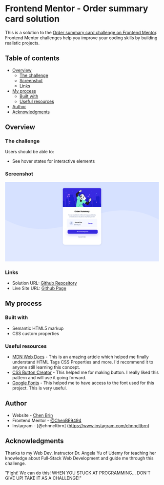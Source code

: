# Frontend Mentor - Order summary card solution

This is a solution to the [Order summary card challenge on Frontend Mentor](https://www.frontendmentor.io/challenges/order-summary-component-QlPmajDUj). Frontend Mentor challenges help you improve your coding skills by building realistic projects. 

## Table of contents

- [Overview](#overview)
  - [The challenge](#the-challenge)
  - [Screenshot](#screenshot)
  - [Links](#links)
- [My process](#my-process)
  - [Built with](#built-with)
  - [Useful resources](#useful-resources)
- [Author](#author)
- [Acknowledgments](#acknowledgments)

## Overview

### The challenge

Users should be able to:

- See hover states for interactive elements

### Screenshot

![](./images/screenshot.jpg.png)


### Links

- Solution URL: [Github Repository](https://github.com/chanenbrin/Order-Summary-Component)
- Live Site URL: [Github Page](https://chanenbrin.github.io/Order-Summary-Component/)

## My process

### Built with

- Semantic HTML5 markup
- CSS custom properties

### Useful resources

- [MDN Web Docs](https://developer.mozilla.org/en-US/docs/Web) - This is an amazing article which helped me finally understand HTML Tags CSS Properties and more. I'd recommend it to anyone still learning this concept.
- [CSS Button Creator](https://cssbuttoncreator.com/) - This helped me for making button. I really liked this pattern and will use it going forward.
- [Google Fonts](https://fonts.google.com/) - This helped me to have access to the font used for this project. This is very useful.


## Author

- Website - [Chen Brin](https://github.com/chanenbrin)
- Frontend Mentor - [@ChenBE9494](https://www.frontendmentor.io/profile/ChenBE9494)
- Instagram - [@chnncltbrn] (https://www.instagram.com/chnncltbrn)


## Acknowledgments

Thanks to my Web Dev. Instructor Dr. Angela Yu of Udemy for teaching her knowledge about Full-Stack Web Development and guide me through this challenge.

"Fight! We can do this! WHEN YOU STUCK AT PROGRAMMING... DON'T GIVE UP! TAKE IT AS A CHALLENGE!"
